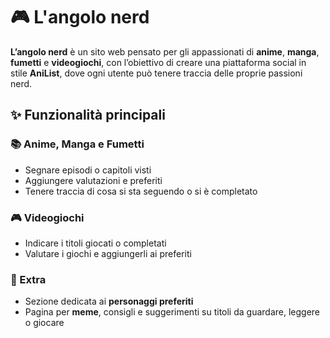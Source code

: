 # 🎮 L'angolo nerd

**L’angolo nerd** è un sito web pensato per gli appassionati di **anime**, **manga**, **fumetti** e **videogiochi**, con l’obiettivo di creare una piattaforma social in stile **AniList**, dove ogni utente può tenere traccia delle proprie passioni nerd.

## ✨ Funzionalità principali

### 📚 Anime, Manga e Fumetti
- Segnare episodi o capitoli visti
- Aggiungere valutazioni e preferiti
- Tenere traccia di cosa si sta seguendo o si è completato

### 🎮 Videogiochi
- Indicare i titoli giocati o completati
- Valutare i giochi e aggiungerli ai preferiti

### 💖 Extra
- Sezione dedicata ai **personaggi preferiti**
- Pagina per **meme**, consigli e suggerimenti su titoli da guardare, leggere o giocare
